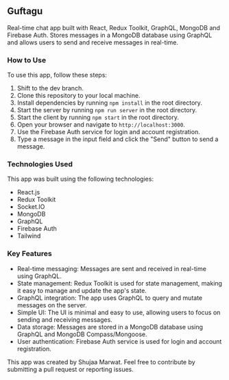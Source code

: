 ## Guftagu

Real-time chat app built with React, Redux Toolkit, GraphQL, MongoDB and Firebase Auth. Stores messages in a MongoDB database using GraphQL and allows users to send and receive messages in real-time.

### How to Use

To use this app, follow these steps:

1. Shift to the dev branch.
2. Clone this repository to your local machine.
3. Install dependencies by running `npm install` in the root directory.
4. Start the server by running `npm run server` in the root directory.
5. Start the client by running `npm start` in the root directory.
6. Open your browser and navigate to `http://localhost:3000`.
7. Use the Firebase Auth service for login and account registration.
8. Type a message in the input field and click the "Send" button to send a message.

### Technologies Used

This app was built using the following technologies:

* React.js
* Redux Toolkit
* Socket.IO
* MongoDB
* GraphQL
* Firebase Auth
* Tailwind

### Key Features

* Real-time messaging: Messages are sent and received in real-time using GraphQL.
* State management: Redux Toolkit is used for state management, making it easy to manage and update the app's state.
* GraphQL integration: The app uses GraphQL to query and mutate messages on the server.
* Simple UI: The UI is minimal and easy to use, allowing users to focus on sending and receiving messages.
* Data storage: Messages are stored in a MongoDB database using GraphQL and MongoDB Compass/Mongoose.
* User authentication: Firebase Auth service is used for login and account registration.

This app was created by Shujaa Marwat. Feel free to contribute by submitting a pull request or reporting issues.
